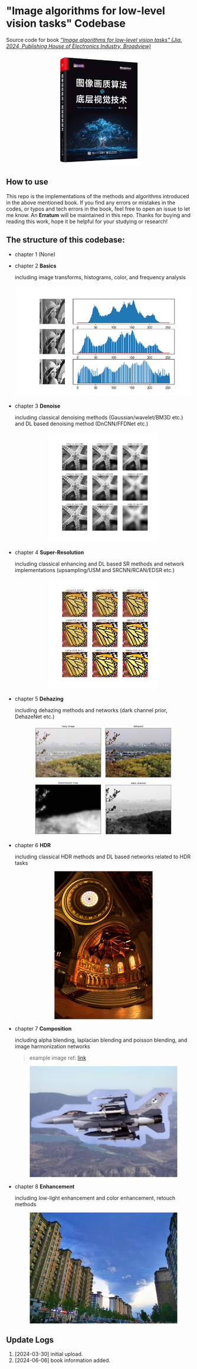 # "Image algorithms for low-level vision tasks" Codebase

Source code for book *["Image algorithms for low-level vision tasks" (Jia. 2024, Publishing House of Electronics Industry, Broadview)](https://book.douban.com/subject/36895899/)*


<p align="center">
  <img src="./bookcover.jpg" height=300>

## How to use

  This repo is the implementations of the methods and algorithms introduced in the above mentioned book. If you find any errors or mistakes in the codes, or typos and tech errors in the book, feel free to open an issue to let me know. An **Erratum** will be maintained in this repo. Thanks for buying and reading this work, hope it be helpful for your studying or research!

## The structure of this codebase:

- chapter 1 (None)

- chapter 2 **Basics**

  including image transforms, histograms, color, and frequency analysis
  <p align="center">
    <img src="ch2_basics/results/hist/hist_compare.png" height=300>

- chapter 3 **Denoise**

  including classical denoising methods (Gaussian/wavelet/BM3D etc.) and DL based denoising method (DnCNN/FFDNet etc.)
  <p align="center">
    <img src="ch3_denoise/results/guided_filter/guided.png" height=300>

- chapter 4 **Super-Resolution**

  including classical enhancing and DL based SR methods and network implementations (upsampling/USM and SRCNN/RCAN/EDSR etc.)
  <p align="center">
    <img src="ch4_super/results/usm/usm_result.png" height=300>

- chapter 5 **Dehazing**

  including dehazing methods and networks (dark channel prior, DehazeNet etc.)
  <p align="center">
    <img src="ch5_dehaze/fig7.png" height=300>

- chapter 6 **HDR**

  including classical HDR methods and DL based networks related to HDR tasks
  <p align="center">
    <img src="ch6_hdr/results/reinhard/reinhard_out.png" height=400>

- chapter 7 **Composition**

  including alpha blending, laplacian blending and poisson blending, and image harmonization networks
  > example image ref: [link](https://github.com/willemmanuel/poisson-image-editing/tree/master/input/2)
  <p align="center">
    <img src="ch7_composite/results/copy_paste.png" height=300>

- chapter 8 **Enhancement**

  including low-light enhancement and color enhancement, retouch methods
  <p align="center">
    <img src="ch8_enhance/results/invert_dehaze/out.png" height=300>



## Update Logs

1. [2024-03-30] initial upload.
2. [2024-06-06] book information added.

